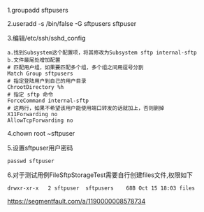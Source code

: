 1.groupadd sftpusers

2.useradd -s /bin/false -G sftpusers sftpuser

3.编辑/etc/ssh/sshd_config

	a.找到Subsystem这个配置项，将其修改为Subsystem sftp internal-sftp
	b.文件最尾处增加配置
	# 匹配用户组，如果要匹配多个组，多个组之间用逗号分割
	Match Group sftpusers
	# 指定登陆用户到自己的用户目录
	ChrootDirectory %h
	# 指定 sftp 命令
	ForceCommand internal-sftp
	# 这两行，如果不希望该用户能使用端口转发的话就加上，否则删掉
	X11Forwarding no
	AllowTcpForwarding no
4.chown root ~sftpuser

5.设置sftpuser用户密码

    passwd sftpuser


6.对于测试用例FileSftpStorageTest需要自行创建files文件,权限如下

    drwxr-xr-x   2 sftpuser  sftpusers    68B Oct 15 18:03 files

https://segmentfault.com/a/1190000008578734
